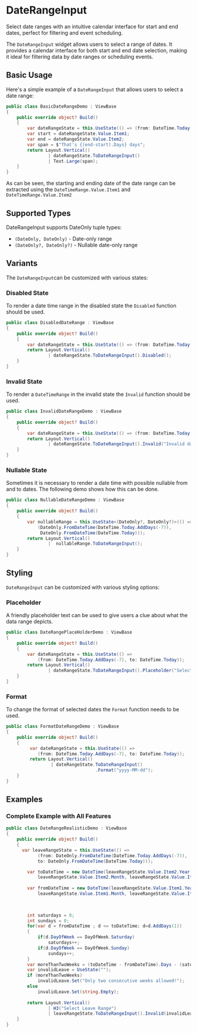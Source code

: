# DateRangeInput

<Ingress>
Select date ranges with an intuitive calendar interface for start and end dates, perfect for filtering and event scheduling.
</Ingress>

The `DateRangeInput` widget allows users to select a range of dates. It provides a calendar interface for both start and end date selection, making it ideal for filtering data by date ranges or scheduling events.

## Basic Usage

Here's a simple example of a `DateRangeInput` that allows users to select a date range:

```csharp demo-below
public class BasicDateRangeDemo : ViewBase
{
    public override object? Build()
    {    
        var dateRangeState = this.UseState(() => (from: DateTime.Today.AddDays(-7), to: DateTime.Today));
        var start = dateRangeState.Value.Item1;
        var end = dateRangeState.Value.Item2;
        var span = $"That's {(end-start).Days} days";
        return Layout.Vertical()
                | dateRangeState.ToDateRangeInput()
                | Text.Large(span);
    }    
}        
```

As can be seen, the starting and ending date of the date range can be extracted using the
`DateTimeRange.Value.Item1` and `DateTimeRange.Value.Item2`

## Supported Types

DateRangeInput supports DateOnly tuple types:

- `(DateOnly, DateOnly)` - Date-only range
- `(DateOnly?, DateOnly?)` - Nullable date-only range

## Variants

The `DateRangeInput`can be customized with various states:

### Disabled State

To render a date time range in the disabled state the `Disabled` function
should be used.

```csharp demo-below 
public class DisabledDateRange : ViewBase
{   
    public override object? Build()
    {    
        var dateRangeState = this.UseState(() => (from: DateTime.Today.AddDays(-7), to: DateTime.Today));
        return Layout.Vertical()
                | dateRangeState.ToDateRangeInput().Disabled();
    }
}    
```

### Invalid State

To render a `DateTimeRange` in the invalid state the `Invalid` function
should be used.

```csharp demo-below 
public class InvalidDateRangeDemo : ViewBase 
{    
    public override object? Build()
    {    
        var dateRangeState = this.UseState(() => (from: DateTime.Today.AddDays(-7), to: DateTime.Today));
        return Layout.Vertical()
                | dateRangeState.ToDateRangeInput().Invalid("Invalid date range");
    }
}    
```

### Nullable State

Sometimes it is necessary to render a date time with possible nullable from and to dates.
The following demo shows how this can be done.

```csharp demo-below 
public class NullableDateRangeDemo : ViewBase
{
    public override object? Build()
    {    
        var nullableRange = this.UseState<(DateOnly?, DateOnly?)>(() => 
            (DateOnly.FromDateTime(DateTime.Today.AddDays(-7)), 
             DateOnly.FromDateTime(DateTime.Today)));
        return Layout.Vertical()
                |  nullableRange.ToDateRangeInput();
    }    
}
```

## Styling

`DateRangeInput` can be customized with various styling options:

### Placeholder

A friendly placeholder text can be used to give users a clue about what the data range depicts.

```csharp demo-below 
public class DateRangePlaceHolderDemo : ViewBase 
{   
    public override object? Build()
    {    
        var dateRangeState = this.UseState(() => 
            (from: DateTime.Today.AddDays(-7), to: DateTime.Today));
        return Layout.Vertical()
                | dateRangeState.ToDateRangeInput().Placeholder("Select a date range");
    }
}    
```

### Format

To change the format of selected dates the `Format` function needs to be used.

```csharp demo-below 
public class FormatDateRangeDemo : ViewBase
{
    public override object? Build()
    {   
         var dateRangeState = this.UseState(() => 
            (from: DateTime.Today.AddDays(-7), to: DateTime.Today));
         return Layout.Vertical()
                 | dateRangeState.ToDateRangeInput()
                                  .Format("yyyy-MM-dd");
    }    
}        
```

<WidgetDocs Type="Ivy.DateRangeInput" ExtensionTypes="Ivy.DateRangeInputExtensions" SourceUrl="https://github.com/Ivy-Interactive/Ivy-Framework/blob/main/Ivy/Widgets/Inputs/DateRangeInput.cs"/>

## Examples

### Complete Example with All Features

```csharp demo-tabs 
public class DateRangeRealisticDemo : ViewBase
{
    public override object? Build()
    {
      var leaveRangeState = this.UseState(() =>
            (from: DateOnly.FromDateTime(DateTime.Today.AddDays(-7)), 
            to: DateOnly.FromDateTime(DateTime.Today)));

        var toDateTime = new DateTime(leaveRangeState.Value.Item2.Year,
            leaveRangeState.Value.Item2.Month, leaveRangeState.Value.Item2.Day);
        
        var fromDateTime = new DateTime(leaveRangeState.Value.Item1.Year,
            leaveRangeState.Value.Item1.Month, leaveRangeState.Value.Item1.Day);

        
        
        int saturdays = 0;
        int sundays = 0;
        for(var d = fromDateTime ; d <= toDateTime; d=d.AddDays(1))
        {
            if(d.DayOfWeek == DayOfWeek.Saturday)
                saturdays++;
            if(d.DayOfWeek == DayOfWeek.Sunday)
                sundays++;
        }
        var moreThanTwoWeeks = (toDateTime - fromDateTime).Days - (saturdays + sundays) > 10;
        var invalidLeave = UseState("");
        if (moreThanTwoWeeks)
            invalidLeave.Set("Only two consecutive weeks allowed!");    
        else
            invalidLeave.Set(string.Empty);
                            
        return Layout.Vertical()
                | H3("Select Leave Range")
                | leaveRangeState.ToDateRangeInput().Invalid(invalidLeave.Value);
    }    
}    
```
